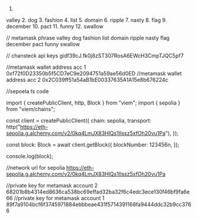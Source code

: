 1.
valley
2.
dog
3.
fashion
4.
list
5.
domain
6.
ripple
7.
nasty
8.
flag
9.
december
10.
pact
11.
funny
12.
swallow

// metamask phrase
valley dog fashion list domain ripple nasty flag december pact funny swallow

// chansteck api keys
gidf39cJ.fk0j8zST307RosA6EWcH3CmpTJQC5pf7

//metamask wallet address acc 1
0xf72f0D23350b5f5CD7eC9e2094751a59ae56d0ED
//metamask wallet address acc 2
0x2C039ff51a54aB1bE00337635A1A15e8b676224c



//sepoela ts code

import { createPublicClient, http, Block } from "viem";
import { sepolia } from "viem/chains";

const client = createPublicClient({
  chain: sepolia,
  transport: http("https://eth-sepolia.g.alchemy.com/v2/0kq4LmJX83HlQs1IIssz5xfOh20vu1Pa"),
});

const block: Block = await client.getBlock({
  blockNumber: 123456n,
});

console.log(block);

//network url for sepolia
https://eth-sepolia.g.alchemy.com/v2/0kq4LmJX83HlQs1IIssz5xfOh20vu1Pa


//private key for metamask account 2
68201b8b4314ed8636ca538bc69effad32ba32f6c4edc3ece130f46bf9fa6e66
  //private key for metamask account 1
89f7a9104bcf6f3745971884ebbbeae431f5714391168fa9444ddc32b9cc3766